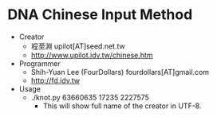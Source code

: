 # DNA Chinese Input Method

* Creator
    * 程至淵 upilot[AT]seed.net.tw
    * <http://www.upilot.idv.tw/chinese.htm>
* Programmer
    * Shih-Yuan Lee (FourDollars) fourdollars[AT]gmail.com
    * <http://fd.idv.tw>
* Usage
    * ./knot.py 63660635 17235 2227575
        - This will show full name of the creator in UTF-8.
